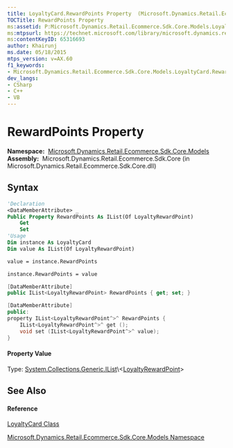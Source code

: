 ```yaml
---
title: LoyaltyCard.RewardPoints Property  (Microsoft.Dynamics.Retail.Ecommerce.Sdk.Core.Models)
TOCTitle: RewardPoints Property
ms:assetid: P:Microsoft.Dynamics.Retail.Ecommerce.Sdk.Core.Models.LoyaltyCard.RewardPoints
ms:mtpsurl: https://technet.microsoft.com/library/microsoft.dynamics.retail.ecommerce.sdk.core.models.loyaltycard.rewardpoints(v=AX.60)
ms:contentKeyID: 65316693
author: Khairunj
ms.date: 05/18/2015
mtps_version: v=AX.60
f1_keywords:
- Microsoft.Dynamics.Retail.Ecommerce.Sdk.Core.Models.LoyaltyCard.RewardPoints
dev_langs:
- CSharp
- C++
- VB
---
```


# RewardPoints Property

**Namespace:**  [Microsoft.Dynamics.Retail.Ecommerce.Sdk.Core.Models](microsoft-dynamics-retail-ecommerce-sdk-core-models-namespace.md)  
**Assembly:**  Microsoft.Dynamics.Retail.Ecommerce.Sdk.Core (in Microsoft.Dynamics.Retail.Ecommerce.Sdk.Core.dll)

## Syntax

``` vb
'Declaration
<DataMemberAttribute> _
Public Property RewardPoints As IList(Of LoyaltyRewardPoint)
    Get
    Set
'Usage
Dim instance As LoyaltyCard
Dim value As IList(Of LoyaltyRewardPoint)

value = instance.RewardPoints

instance.RewardPoints = value
```

``` csharp
[DataMemberAttribute]
public IList<LoyaltyRewardPoint> RewardPoints { get; set; }
```

``` c++
[DataMemberAttribute]
public:
property IList<LoyaltyRewardPoint^>^ RewardPoints {
    IList<LoyaltyRewardPoint^>^ get ();
    void set (IList<LoyaltyRewardPoint^>^ value);
}
```

#### Property Value

Type: [System.Collections.Generic.IList](https://technet.microsoft.com/library/5y536ey6\(v=ax.60\))\<[LoyaltyRewardPoint](loyaltyrewardpoint-class-microsoft-dynamics-retail-ecommerce-sdk-core-models.md)\>  

## See Also

#### Reference

[LoyaltyCard Class](loyaltycard-class-microsoft-dynamics-retail-ecommerce-sdk-core-models.md)

[Microsoft.Dynamics.Retail.Ecommerce.Sdk.Core.Models Namespace](microsoft-dynamics-retail-ecommerce-sdk-core-models-namespace.md)

